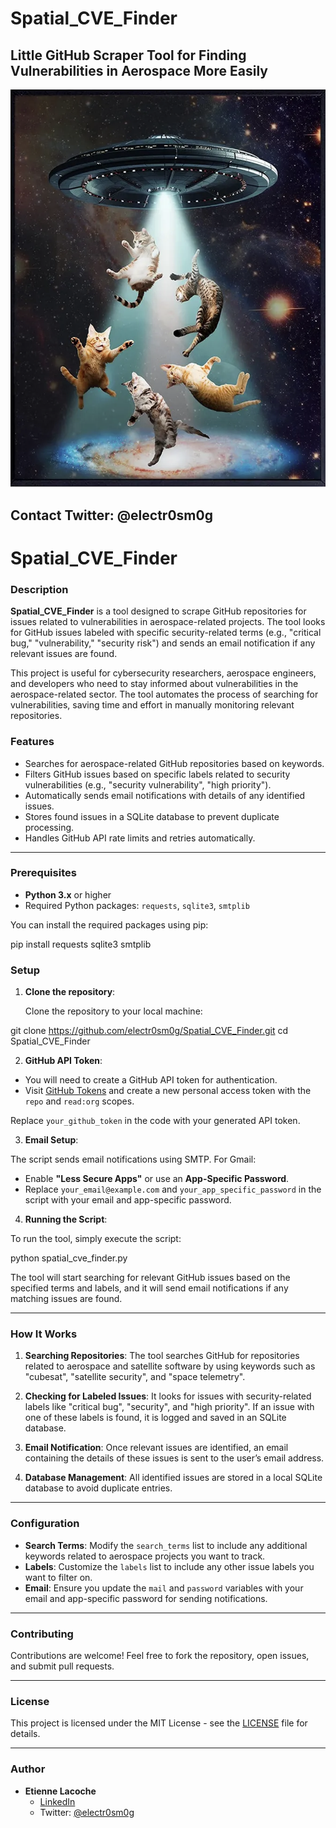 # Spatial_CVE_Finder

## Little GitHub Scraper Tool for Finding Vulnerabilities in Aerospace More Easily

![](https://github.com/electr0sm0g/Spatial_CVE_Finder/blob/main/Screenshot%202025-02-09%20at%2018.15.20.png)

## Contact Twitter: @electr0sm0g

# Spatial_CVE_Finder

### Description

**Spatial_CVE_Finder** is a tool designed to scrape GitHub repositories for issues related to vulnerabilities in aerospace-related projects. The tool looks for GitHub issues labeled with specific security-related terms (e.g., "critical bug," "vulnerability," "security risk") and sends an email notification if any relevant issues are found.

This project is useful for cybersecurity researchers, aerospace engineers, and developers who need to stay informed about vulnerabilities in the aerospace-related sector. The tool automates the process of searching for vulnerabilities, saving time and effort in manually monitoring relevant repositories.

### Features

- Searches for aerospace-related GitHub repositories based on keywords.
- Filters GitHub issues based on specific labels related to security vulnerabilities (e.g., "security vulnerability", "high priority").
- Automatically sends email notifications with details of any identified issues.
- Stores found issues in a SQLite database to prevent duplicate processing.
- Handles GitHub API rate limits and retries automatically.

---

### Prerequisites

- **Python 3.x** or higher
- Required Python packages: `requests`, `sqlite3`, `smtplib`

You can install the required packages using pip:

pip install requests sqlite3 smtplib


### Setup

1. **Clone the repository**:
   
   Clone the repository to your local machine:
   
git clone https://github.com/electr0sm0g/Spatial_CVE_Finder.git 
cd Spatial_CVE_Finder


2. **GitHub API Token**:

- You will need to create a GitHub API token for authentication.
- Visit [GitHub Tokens](https://github.com/settings/tokens) and create a new personal access token with the `repo` and `read:org` scopes.

Replace `your_github_token` in the code with your generated API token.

3. **Email Setup**:

The script sends email notifications using SMTP. For Gmail:
- Enable **"Less Secure Apps"** or use an **App-Specific Password**.
- Replace `your_email@example.com` and `your_app_specific_password` in the script with your email and app-specific password.

4. **Running the Script**:

To run the tool, simply execute the script:

python spatial_cve_finder.py


The tool will start searching for relevant GitHub issues based on the specified terms and labels, and it will send email notifications if any matching issues are found.

---

### How It Works

1. **Searching Repositories**:
The tool searches GitHub for repositories related to aerospace and satellite software by using keywords such as "cubesat", "satellite security", and "space telemetry".

2. **Checking for Labeled Issues**:
It looks for issues with security-related labels like "critical bug", "security", and "high priority". If an issue with one of these labels is found, it is logged and saved in an SQLite database.

3. **Email Notification**:
Once relevant issues are identified, an email containing the details of these issues is sent to the user’s email address.

4. **Database Management**:
All identified issues are stored in a local SQLite database to avoid duplicate entries.

---

### Configuration

- **Search Terms**: Modify the `search_terms` list to include any additional keywords related to aerospace projects you want to track.
- **Labels**: Customize the `labels` list to include any other issue labels you want to filter on.
- **Email**: Ensure you update the `mail` and `password` variables with your email and app-specific password for sending notifications.

---

### Contributing

Contributions are welcome! Feel free to fork the repository, open issues, and submit pull requests.

---

### License

This project is licensed under the MIT License - see the [LICENSE](LICENSE) file for details.

---

### Author

- **Etienne Lacoche**
  - [LinkedIn](https://fr.linkedin.com/in/etiennelacoche)
  - Twitter: [@electr0sm0g](https://twitter.com/electr0sm0g)




